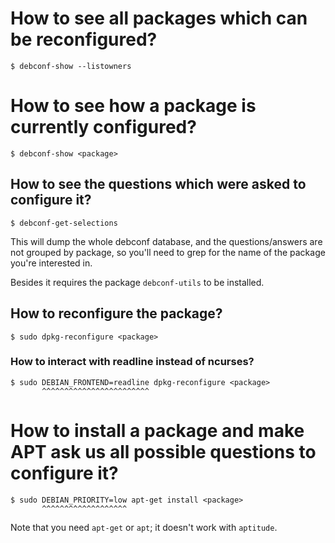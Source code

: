 # How to see all packages which can be reconfigured?

    $ debconf-show --listowners

##
# How to see how a package is currently configured?

    $ debconf-show <package>

## How to see the questions which were asked to configure it?

    $ debconf-get-selections

This will  dump the whole  debconf database,  and the questions/answers  are not
grouped by package,  so you'll need to  grep for the name of  the package you're
interested in.

Besides it requires the package `debconf-utils` to be installed.

## How to reconfigure the package?

    $ sudo dpkg-reconfigure <package>

### How to interact with readline instead of ncurses?

    $ sudo DEBIAN_FRONTEND=readline dpkg-reconfigure <package>
           ^^^^^^^^^^^^^^^^^^^^^^^^

##
# How to install a package and make APT ask us all possible questions to configure it?

    $ sudo DEBIAN_PRIORITY=low apt-get install <package>
           ^^^^^^^^^^^^^^^^^^^

Note that you need `apt-get` or `apt`; it doesn't work with `aptitude`.

